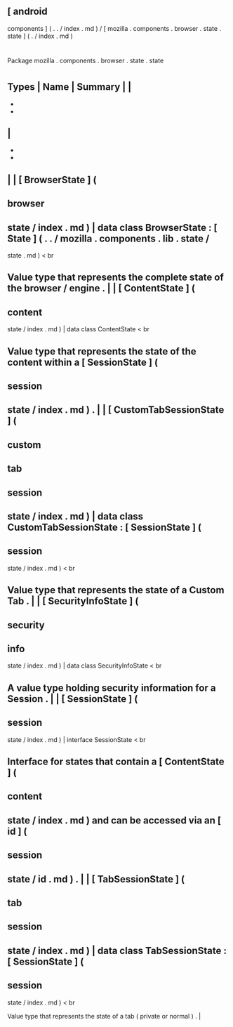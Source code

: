 [
android
-
components
]
(
.
.
/
index
.
md
)
/
[
mozilla
.
components
.
browser
.
state
.
state
]
(
.
/
index
.
md
)
#
#
Package
mozilla
.
components
.
browser
.
state
.
state
#
#
#
Types
|
Name
|
Summary
|
|
-
-
-
|
-
-
-
|
|
[
BrowserState
]
(
-
browser
-
state
/
index
.
md
)
|
data
class
BrowserState
:
[
State
]
(
.
.
/
mozilla
.
components
.
lib
.
state
/
-
state
.
md
)
<
br
>
Value
type
that
represents
the
complete
state
of
the
browser
/
engine
.
|
|
[
ContentState
]
(
-
content
-
state
/
index
.
md
)
|
data
class
ContentState
<
br
>
Value
type
that
represents
the
state
of
the
content
within
a
[
SessionState
]
(
-
session
-
state
/
index
.
md
)
.
|
|
[
CustomTabSessionState
]
(
-
custom
-
tab
-
session
-
state
/
index
.
md
)
|
data
class
CustomTabSessionState
:
[
SessionState
]
(
-
session
-
state
/
index
.
md
)
<
br
>
Value
type
that
represents
the
state
of
a
Custom
Tab
.
|
|
[
SecurityInfoState
]
(
-
security
-
info
-
state
/
index
.
md
)
|
data
class
SecurityInfoState
<
br
>
A
value
type
holding
security
information
for
a
Session
.
|
|
[
SessionState
]
(
-
session
-
state
/
index
.
md
)
|
interface
SessionState
<
br
>
Interface
for
states
that
contain
a
[
ContentState
]
(
-
content
-
state
/
index
.
md
)
and
can
be
accessed
via
an
[
id
]
(
-
session
-
state
/
id
.
md
)
.
|
|
[
TabSessionState
]
(
-
tab
-
session
-
state
/
index
.
md
)
|
data
class
TabSessionState
:
[
SessionState
]
(
-
session
-
state
/
index
.
md
)
<
br
>
Value
type
that
represents
the
state
of
a
tab
(
private
or
normal
)
.
|
